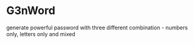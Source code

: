 # G3nWord
generate  powerful password with three different combination - numbers only, letters only and mixed 
